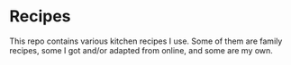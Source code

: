 # Recipes

This repo contains various kitchen recipes I use. Some of them are family
recipes, some I got and/or adapted from online, and some are my own.
